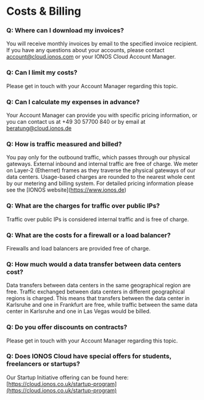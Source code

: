 # Costs & Billing

### Q: Where can I download my invoices?

You will receive monthly invoices by email to the specified invoice recipient. If you have any questions about your accounts, please contact account@cloud.ionos.com or your IONOS Cloud Account Manager.

### Q: Can I limit my costs?

Please get in touch with your Account Manager regarding this topic.

### Q: Can I calculate my expenses in advance?

Your Account Manager can provide you with specific pricing information, or you can contact us at +49 30 57700 840 or by email at beratung@cloud.ionos.de

### Q: How is traffic measured and billed?

You pay only for the outbound traffic, which passes through our physical gateways. External inbound and internal traffic are free of charge. We meter on Layer-2 (Ethernet) frames as they traverse the physical gateways of our data centers. Usage-based charges are rounded to the nearest whole cent by our metering and billing system. For detailed pricing information please see the \[IONOS website]\(https://www.ionos.de)

### Q: What are the charges for traffic over public IPs?

Traffic over public IPs is considered internal traffic and is free of charge.

### Q: What are the costs for a firewall or a load balancer?

Firewalls and load balancers are provided free of charge.

### Q: How much would a data transfer between data centers cost?

Data transfers between data centers in the same geographical region are free. Traffic exchanged between data centers in different geographical regions is charged. This means that transfers between the data center in Karlsruhe and one in Frankfurt are free, while traffic between the same data center in Karlsruhe and one in Las Vegas would be billed.

### Q: Do you offer discounts on contracts?

Please get in touch with your Account Manager regarding this topic.

### Q: Does IONOS Cloud have special offers for students, freelancers or startups?

Our Startup Initiative offering can be found here: [https://cloud.ionos.co.uk/startup-program](https://cloud.ionos.co.uk/startup-program)
